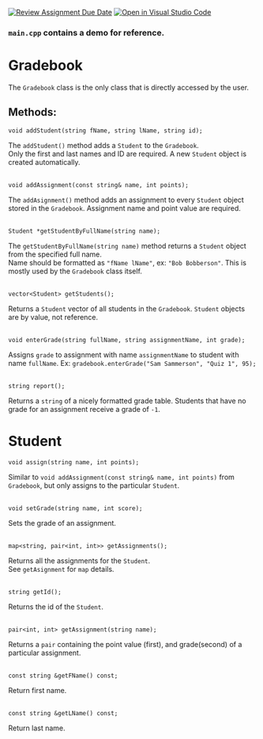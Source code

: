 [![Review Assignment Due Date](https://classroom.github.com/assets/deadline-readme-button-22041afd0340ce965d47ae6ef1cefeee28c7c493a6346c4f15d667ab976d596c.svg)](https://classroom.github.com/a/5q8vzIyP)
[![Open in Visual Studio Code](https://classroom.github.com/assets/open-in-vscode-2e0aaae1b6195c2367325f4f02e2d04e9abb55f0b24a779b69b11b9e10269abc.svg)](https://classroom.github.com/online_ide?assignment_repo_id=16858246&assignment_repo_type=AssignmentRepo)

### `main.cpp` contains a demo for reference.

# Gradebook

The `Gradebook` class is the only class that is directly accessed by the user.

## Methods:

    void addStudent(string fName, string lName, string id);
The `addStudent()` method adds a `Student` to the `Gradebook`.<br />
Only the first and last names and ID are required. A new `Student` object is created automatically.<br /><br />

```
void addAssignment(const string& name, int points);
```
The `addAsignment()` method adds an assignment to every `Student` object stored in the `Gradebook`.
Assignment name and point value are required.
<br /><br />

```
Student *getStudentByFullName(string name);
```
The `getStudentByFullName(string name)` method returns a `Student` object from the specified full name.<br />
Name should be formatted as `"fName lName"`, ex: `"Bob Bobberson"`. This is mostly used by the `Gradebook` class itself.
<br /><br />
```
vector<Student> getStudents();
```
Returns a `Student` vector of all students in the `Gradebook`.
`Student` objects are by value, not reference.
<br /><br />
```
void enterGrade(string fullName, string assignmentName, int grade);
```
Assigns `grade` to assignment with name `assignmentName` to student with name `fullName`.
Ex: `gradebook.enterGrade("Sam Sammerson", "Quiz 1", 95);`
<br /><br />
```
string report();
```
Returns a `string` of a nicely formatted grade table.
Students that have no grade for an assignment receive a grade of `-1`.

# Student

```
void assign(string name, int points);
```
Similar to `void addAssignment(const string& name, int points)` from `Gradebook`, but only assigns to the particular `Student`.
<br /><br />
```
void setGrade(string name, int score);
```
Sets the grade of an assignment.
<br /><br />
```
map<string, pair<int, int>> getAssignments();
```
Returns all the assignments for the `Student`.<br />See `getAsignment` for `map` details.
<br /><br />
```
string getId();
```
Returns the id of the `Student`.
<br /><br />
```
pair<int, int> getAssignment(string name);
```
Returns a `pair` containing the point value (first), and grade(second) of a particular assignment.
<br /><br />
```
const string &getFName() const;
```
Return first name.
<br /><br />
```
const string &getLName() const;
```
Return last name.